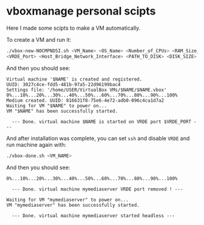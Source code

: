 # vboxmanage personal scipts

Here I made some scipts to make a VM automatically.

To create a VM and run it:

``` bash
./vbox-new-NOCMPNDSI.sh <VM_Name> <OS_Name> <Number_of_CPUs> <RAM_Size_in_MB> \
<VRDE_Port> <Host_Bridge_Network_Interface> <PATH_TO_DISK> <DISK_SIZE> <OS_ISO>
```

And then you should see:

```
Virtual machine '$NAME' is created and registered.
UUID: 3027c4ce-fdd5-481b-97a5-22d96199bac4
Settings file: '/home/USER/VirtualBox VMs/$NAME/$NAME.vbox'
0%...10%...20%...30%...40%...50%...60%...70%...80%...90%...100%
Medium created. UUID: 816631f8-75e6-4e72-adb0-096c4ca1d7a2
Waiting for VM "$NAME" to power on...
VM "$NAME" has been successfully started.

  --- Done. virtual machine $NAME is started on VRDE port $VRDE_PORT ---
```

And after installation was complete, you can set `ssh` and disable `VRDE` and 
run machine again with:

``` bash
./vbox-done.sh <VM_NAME>
```

And then you should see:

```
0%...10%...20%...30%...40%...50%...60%...70%...80%...90%...100%

  --- Done. virtual machine mymediaserver VRDE port removed ! ---

Waiting for VM "mymediaserver" to power on...
VM "mymediaserver" has been successfully started.

  --- Done. virtual machine mymediaserver started headless ---
```

